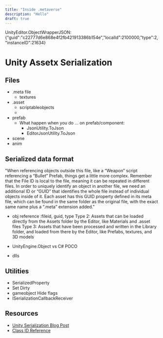 ```yaml
---
title: "Inside .metaverse"
description: "Hello"
draft: true
---
```


UnityEditor.ObjectWrapperJSON:{"guid":"c22777d6e868e4f2fb421913386b154e","localId":2100000,"type":2,"instanceID":21634}

# Unity Assetx Serialization 

## Files

- .meta file
  - textures
- .asset
  - scriptableobjects
  - 
- prefab
  - What happen when you do ... on prefab/component:
    - JsonUtility.ToJson 
    - EditorJsonUtility.ToJson 
- scene
- anim

## Serialized data format

"When referencing objects outside this file, like a “Weapon” script referencing a “Bullet” Prefab, things get a little more complex. Remember that the File ID is local to the file, meaning it can be repeated in different files. In order to uniquely identify an object in another file, we need an additional ID or “GUID” that identifies the whole file instead of individual objects inside of it. Each asset has this GUID property defined in its meta file, which can be found in the same folder as the original file, with the exact same name plus a “.meta” extension added."

- obj reference :fileid, guid, type
Type 2: Assets that can be loaded directly from the Assets folder by the Editor, like Materials and .asset files
Type 3: Assets that have been processed and written in the Library folder, and loaded from there by the Editor, like Prefabs, textures, and 3D models


- UnityEngine.Object vs C# POCO
- dlls

## Utilities

- SerializedProperty
- Set Dirty
- gameobject Hide flags
- ISerializationCallbackReceiver

## Resources

- [Unity Serialization Blog Post](https://blog.unity.com/technology/understanding-unitys-serialization-language-yaml)
- [Class ID Reference](https://docs.unity3d.com/Manual/ClassIDReference.html)
